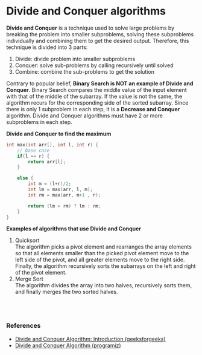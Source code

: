 # Divide and Conquer algorithms
**Divide and Conquer** is a technique used to solve large problems by breaking the problem into smaller subproblems, solving these subproblems individually and combining them to get the desired output. Therefore, this technique is divided into 3 parts:
1. Divide: divide problem into smaller subproblems
2. Conquer: solve sub-problems by calling recursively until solved
3. Combine: combine the sub-problems to get the solution

Contrary to popular belief, **Binary Search is NOT an example of Divide and Conquer**. Binary Search compares the middle value of the input element with that of the middle of the subarray. If the value is not the same, the algorithm recurs for the corresponding side of the sorted subarray. Since there is only 1 subproblem in each step, it is a **Decrease and Conquer** algorithm. Divide and Conquer algorithms must have 2 or more subproblems in each step.

**Divide and Conquer to find the maximum**
```c++
int max(int arr[], int l, int r) {
    // base case
    if(l == r) {
        return arr[l];
    }

    else {
        int m = (l+r)/2;
        int lm = max(arr, l, m);
        int rm = max(arr, m+1 , r);

        return (lm > rm) ? lm : rm;
    }
}
```

**Examples of algorithms that use Divide and Conquer**
1. Quicksort  
The algorithm picks a pivot element and rearranges the array elements so that all elements smaller than the picked pivot element move to the left side of the pivot, and all greater elements move to the right side. Finally, the algorithm recursively sorts the subarrays on the left and right of the pivot element.
2. Merge Sort  
The algorithm divides the array into two halves, recursively sorts them, and finally merges the two sorted halves.

<br><br>
### References
- [Divide and Conquer Algorithm: Introduction (geeksforgeeks)](https://www.geeksforgeeks.org/divide-and-conquer-algorithm-introduction/)
- [Divide and Conquer Algorithm (programiz)](https://www.programiz.com/dsa/divide-and-conquer)
